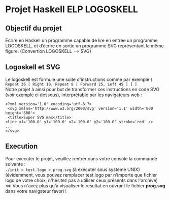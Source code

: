 # Projet Haskell ELP LOGOSKELL
## Objectif du projet
Ecrire en Haskell un programme capable de lire en entrée un programme LOGOSKELL, et d’écrire en sortie un programme SVG représentant la même figure. (Convertion LOGOSKELL --> SVG)  
## Logoskell et SVG  
Le logoskell est formule une suite d'instructions comme par exemple `[ Repeat 36 [ Right 10, Repeat 8 [ Forward 25, Left 45 ] ] ]`  
Notre projet à ainsi pour but de transformer ces instructions en code SVG (voir exemple ci dessous), interprétable par les navigateurs web :
```  
<?xml version='1.0' encoding='utf-8'?>  
 <svg xmlns='http://www.w3.org/2000/svg' version='1.1' width='800' height='800'>  
 <title>Super SVG max</title>  
<line x1='100.0' y1='100.0' x2='100.0' y2='100.0' stroke='red' />  
...  
</svg>  
```  

## Execution
Pour executer le projet, veuillez rentrer dans votre console la commande suivante :  
  `./init < test.logo > prog.svg` (à exécuter sous système UNIX)
(évidemment, vous pouvez remplacer test.logo par n'importe que fichier logo de votre choix, n'hésitez pas à utiliser ceux présents dans l'archive)  
==> Vous n'avez plus qu'à visualiser le resultat en ouvrant le fichier **prog.svg** dans votre navigateur favori !  




